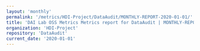 ```yaml
---
layout: 'monthly'
permalink: '/metrics/HDI-Project/DataAudit/MONTHLY-REPORT-2020-01-01/'
title: 'DAI Lab OSS Metrics Metrics report for DataAudit | MONTHLY-REPORT-2020-01-01'
organization: 'HDI-Project'
repository: 'DataAudit'
current_date: '2020-01-01'
---
```

